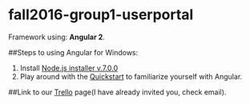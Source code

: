 # fall2016-group1-userportal

Framework using: **Angular 2**.

##Steps to using Angular for Windows:
1. Install [Node.js installer v.7.0.0](https://nodejs.org/en/)
2. Play around with the [Quickstart](https://angular.io/docs/ts/latest/quickstart.html) to familiarize yourself with Angular. 

##Link to our [Trello](https://trello.com/group1user) page(I have already invited you, check email).
